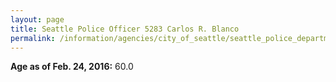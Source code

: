 ```yaml
---
layout: page
title: Seattle Police Officer 5283 Carlos R. Blanco
permalink: /information/agencies/city_of_seattle/seattle_police_department/copbook/5283/
---
```


**Age as of Feb. 24, 2016:** 60.0
